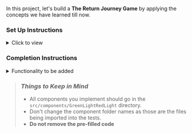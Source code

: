 In this project, let's build a **The Return Journey Game** by applying the concepts we have learned till now.

### Set Up Instructions

<details>
<summary>Click to view</summary>

- Download dependencies by running `npm install`
- Start up the app using `npm start`
</details>

### Completion Instructions

<details>
<summary>Functionality to be added</summary>
<br/>

The app must have the following functionalities

- Initially,
  - Score should be `0` and time should be `40` sec
  - The game will display a box that changes color between green and red. The goal of the game is to get to n clicks on the green box within y seconds.
- The timer should start running backwards from the `40` sec
- When a red box is clicked, then the corresponding result should be displayed
- When a green box is clicked,
  - Score is incremented by one

-Once the button is pressed, your app should display a box that changes its color on a random basis. Ideally, it should change no sooner than 1s and no later than 2s.

-If the users click on the red box or if the time has expired, they failed the game and you should display Game Over! message and end the game immediately.

-If the users click on the green box, you should increment their score count by 1. If they manage to click the green box n times within y seconds, they win and you should display You win! message.

</details>

> ### _Things to Keep in Mind_
>
> - All components you implement should go in the `src/components/GreenLightRedLight` directory.
> - Don't change the component folder names as those are the files being imported into the tests.
> - **Do not remove the pre-filled code**
